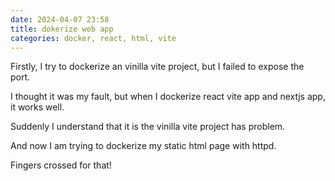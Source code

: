 ```yaml
---
date: 2024-04-07 23:58
title: dokerize web app
categories: docker, react, html, vite
---
```


Firstly, I try to dockerize an vinilla vite project, but I failed to expose the port.

I thought it was my fault, but when I dockerize react vite app and nextjs app, it works well.

Suddenly I understand that it is the vinilla vite project has problem. 

And now I am trying to dockerize my static html page with httpd.

Fingers crossed for that!
